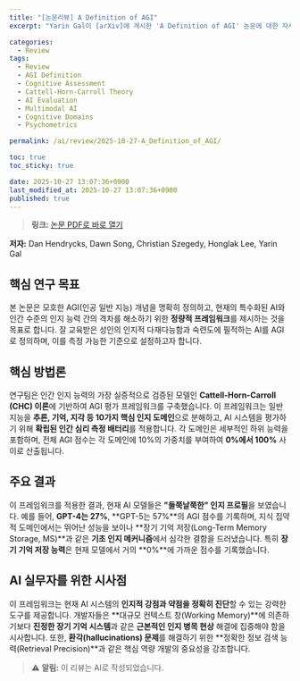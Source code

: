 ```yaml
---
title: "[논문리뷰] A Definition of AGI"
excerpt: "Yarin Gal이 [arXiv]에 게시한 'A Definition of AGI' 논문에 대한 자세한 리뷰입니다."

categories:
  - Review
tags:
  - Review
  - AGI Definition
  - Cognitive Assessment
  - Cattell-Horn-Carroll Theory
  - AI Evaluation
  - Multimodal AI
  - Cognitive Domains
  - Psychometrics

permalink: /ai/review/2025-10-27-A_Definition_of_AGI/

toc: true
toc_sticky: true

date: 2025-10-27 13:07:36+0900
last_modified_at: 2025-10-27 13:07:36+0900
published: true
---
```

> **링크:** [논문 PDF로 바로 열기](https://arxiv.org/abs/2510.18212)

**저자:** Dan Hendrycks, Dawn Song, Christian Szegedy, Honglak Lee, Yarin Gal



## 핵심 연구 목표
본 논문은 모호한 AGI(인공 일반 지능) 개념을 명확히 정의하고, 현재의 특수화된 AI와 인간 수준의 인지 능력 간의 격차를 해소하기 위한 **정량적 프레임워크**를 제시하는 것을 목표로 합니다. 잘 교육받은 성인의 인지적 다재다능함과 숙련도에 필적하는 AI를 AGI로 정의하며, 이를 측정 가능한 기준으로 설정하고자 합니다.

## 핵심 방법론
연구팀은 인간 인지 능력의 가장 실증적으로 검증된 모델인 **Cattell-Horn-Carroll (CHC) 이론**에 기반하여 AGI 평가 프레임워크를 구축했습니다. 이 프레임워크는 일반 지능을 **추론, 기억, 지각 등 10가지 핵심 인지 도메인**으로 분해하고, AI 시스템을 평가하기 위해 **확립된 인간 심리 측정 배터리**를 적용합니다. 각 도메인은 세부적인 하위 능력을 포함하며, 전체 AGI 점수는 각 도메인에 10%의 가중치를 부여하여 **0%에서 100%** 사이로 산출됩니다.

## 주요 결과
이 프레임워크를 적용한 결과, 현재 AI 모델들은 **"들쭉날쭉한" 인지 프로필**을 보였습니다. 예를 들어, **GPT-4는 27%**, **GPT-5는 57%**의 AGI 점수를 기록하며, 지식 집약적 도메인에서는 뛰어난 성능을 보이나 **장기 기억 저장(Long-Term Memory Storage, MS)**과 같은 **기초 인지 메커니즘**에서 심각한 결함을 드러냈습니다. 특히 **장기 기억 저장 능력**은 현재 모델에서 거의 **0%**에 가까운 점수를 기록했습니다.

## AI 실무자를 위한 시사점
이 프레임워크는 현재 AI 시스템의 **인지적 강점과 약점을 정확히 진단**할 수 있는 강력한 도구를 제공합니다. 개발자들은 **대규모 컨텍스트 창(Working Memory)**에 의존하기보다 **진정한 장기 기억 시스템**과 같은 **근본적인 인지 병목 현상** 해결에 집중해야 함을 시사합니다. 또한, **환각(hallucinations) 문제**를 해결하기 위한 **정확한 정보 검색 능력(Retrieval Precision)**과 같은 핵심 역량 개발의 중요성을 강조합니다.

> ⚠️ **알림:** 이 리뷰는 AI로 작성되었습니다.